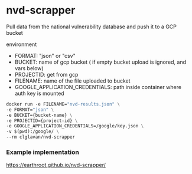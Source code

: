 # nvd-scrapper
Pull data from the national vulnerability database and push it to a GCP bucket

environment
- FORMAT: "json" or "csv"
- BUCKET: name of gcp bucket ( if empty bucket upload is ignored, and vars below)
- PROJECTID: get from gcp
- FILENAME: name of the file uploaded to bucket
- GOOGLE_APPLICATION_CREDENTIALS: path inside container where auth key is mounted

```dockerfile
docker run -e FILENAME="nvd-results.json" \
-e FORMAT="json" \
-e BUCKET={bucket-name} \
-e PROJECTID={project-id} \
-e GOOGLE_APPLICATION_CREDENTIALS=/google/key.json \
-v $(pwd):/google/ \
--rm clglavan/nvd-scrapper
```

### Example implementation
https://earthroot.github.io/nvd-scrapper/